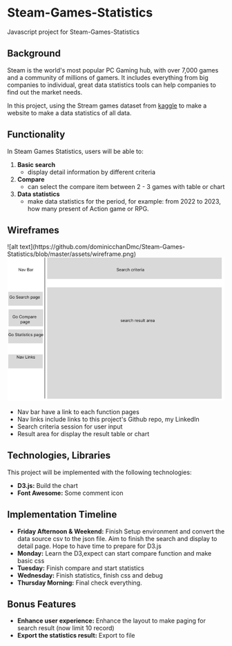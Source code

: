 # Steam-Games-Statistics
Javascript project for Steam-Games-Statistics

<h2>Background</h2>
Steam is the world's most popular PC Gaming hub, with over 7,000 games and a community of millions of gamers. It includes everything from big companies to individual, great data statistics tools can help companies to find out the market needs. 

In this project, using the Stream games dataset from <a href='https://www.kaggle.com/datasets/mikekzan/steam-games-dlcs?select=steam.csv'>kaggle</a> to make a website to make a data statistics of all data.

<h2>Functionality</h2>
In Steam Games Statistics, users will be able to:
<ol>
  <li>
    <b>Basic search</b>
    <ul>
      <li>display detail information by different criteria</li>
    </ul>
  </li>
  <li>
    <b>Compare</b>
    <ul>
      <li>can select the compare item between 2 - 3 games with table or chart</li>
    </ul>
  </li>
  <li>
    <b>Data statistics</b>
    <ul>
      <li>make data statistics for the period, 
      for example:  from 2022 to 2023, how many present of Action game or RPG.</li>
    </ul>
  </li>
</ol>
<h2>Wireframes</h2>
![alt text](https://github.com/dominicchanDmc/Steam-Games-Statistics/blob/master/assets/wireframe.png)
<img src='https://github.com/dominicchanDmc/Steam-Games-Statistics/blob/master/assets/wireframe.png'/>
<ul>
  <li>Nav bar have a link to each function pages</li>
  <li>Nav links include links to this project's Github repo, my LinkedIn</li>
  <li>Search criteria session for user input</li>
  <li>Result area for display the result table or chart</li>
</ul>
<h2>Technologies, Libraries</h2>
This project will be implemented with the following technologies:
<ul>
  <li><b>D3.js:</b> Build the chart </li>
   <li><b>Font Awesome:</b> Some comment icon 
</li>
</ul>
<h2>Implementation Timeline</h2>
<ul>
  <li><b>Friday Afternoon & Weekend:</b> Finish Setup environment and convert the data source csv to the json file. Aim to     finish the search and display to detail page. Hope to have time to prepare for D3.js</li>
  <li><b>Monday:</b> Learn the D3,expect can start compare function and make basic css</li>
  <li><b>Tuesday:</b> Finish compare and start statistics </li>
  <li><b>Wednesday:</b> Finish statistics, finish css and debug</li>
  <li><b>Thursday Morning:</b> Final check everything.</li>
</ul>
<h2>Bonus Features</h2>
<ul>
  <li><b>Enhance user experience:</b> Enhance the layout to make paging for search result (now limit 10 record)
</li>
  <li><b>Export the statistics result:</b> Export to file
</li>
</ul>
